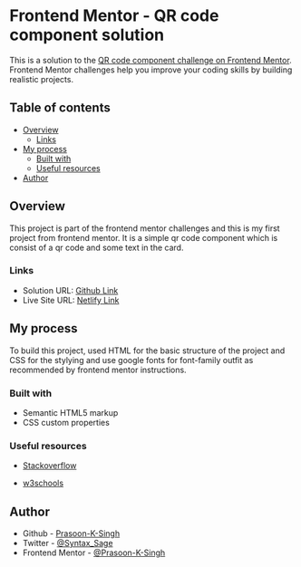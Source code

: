 # Frontend Mentor - QR code component solution

This is a solution to the [QR code component challenge on Frontend Mentor](https://www.frontendmentor.io/challenges/qr-code-component-iux_sIO_H). Frontend Mentor challenges help you improve your coding skills by building realistic projects. 

## Table of contents

- [Overview](#overview)
  - [Links](#links)
- [My process](#my-process)
  - [Built with](#built-with)
  - [Useful resources](#useful-resources)
- [Author](#author)

## Overview

This project is part of the frontend mentor challenges and this is my first project from frontend mentor. It is a simple qr code component which is consist of a qr code and some text in the card.


### Links

- Solution URL: [Github Link](https://github.com/Prasoon-K-Singh/Frontent-Mentor)
- Live Site URL: [Netlify Link](https://qr-code-fmentor.netlify.app/)

## My process

To build this project, used HTML for the basic structure of the project and CSS for the stylying and use google fonts for font-family outfit as recommended by frontend mentor instructions.

### Built with

- Semantic HTML5 markup
- CSS custom properties

### Useful resources

- [Stackoverflow](https://stackoverflow.com/)

- [w3schools](https://www.w3schools.com/)

## Author

- Github - [Prasoon-K-Singh](https://github.com/Prasoon-K-Singh)
- Twitter - [@Syntax_Sage](https://www.x.com/Syntax_Sage)
- Frontend Mentor - [@Prasoon-K-Singh](https://www.frontendmentor.io/profile/Prasoon-K-Singh)
